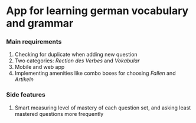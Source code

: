 # App for learning german vocabulary and grammar

### Main requirements

1. Checking for duplicate when adding new question
2. Two categories: *Rection des Verbes* and *Vokabular*
3. Mobile and web app
4. Implementing amenities like combo boxes for choosing *Fallen* and *Artikeln*

### Side features

1. Smart measuring level of mastery of each question set, and asking least mastered questions more frequently


